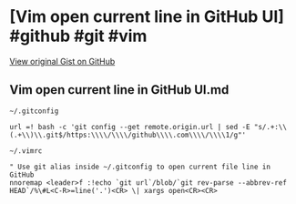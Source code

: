 # [Vim open current line in GitHub UI] #github #git #vim

[View original Gist on GitHub](https://gist.github.com/Integralist/4eb10817e06a69bd511f14d2370e2d45)

## Vim open current line in GitHub UI.md

`~/.gitconfig`

```
url =! bash -c 'git config --get remote.origin.url | sed -E "s/.+:\\(.+\\)\\.git$/https:\\\\/\\\\/github\\\\.com\\\\/\\\\1/g"'
```

`~/.vimrc`

```vim
" Use git alias inside ~/.gitconfig to open current file line in GitHub
nnoremap <leader>f :!echo `git url`/blob/`git rev-parse --abbrev-ref HEAD`/%\#L<C-R>=line('.')<CR> \| xargs open<CR><CR>
```

